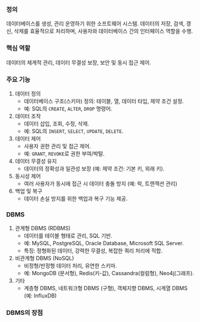 
### 정의

데이터베이스를 생성, 관리 운영하기 위한 소프트웨어 시스템. 데이터의 저장, 검색, 갱신, 삭제를 효율적으로 처리하며, 사용자와 데이터베이스 간의 인터페이스 역할을 수행.

### 핵심 역할

데이터의 체계적 관리, 데이터 무결성 보장, 보안 및 동시 접근 제어.

### 주요 기능

1. 데이터 정의
	- 데이터베이스 구조(스키마) 정의: 테이블, 열, 데이터 타입, 제약 조건 설정.
	- 예: SQL의 `CREATE`, `ALTER`, `DROP` 명령어.
2. 데이터 조작
	- 데이터 삽입, 조회, 수정, 삭제.
	- 예: SQL의 `INSERT`, `SELECT`, `UPDATE`, `DELETE`.
3. 데이터 제어
	- 사용자 권한 관리 및 접근 제어.
	- 예: `GRANT`, `REVOKE`로 권한 부여/박탈.
4. 데이터 무결성 유지
	- 데이터의 정확성과 일관성 보장 (예: 제약 조건: 기본 키, 외래 키).
5. 동시성 제어
	- 여러 사용자가 동시에 접근 시 데이터 충돌 방지 (예: 락, 트랜잭션 관리)
6. 백업 및 복구
	- 데이터 손실 방지를 위한 백업과 복구 기능 제공.

### DBMS

1. 관계형 DBMS (RDBMS)
	- 데이터를 테이블 형태로 관리, SQL 기반.
	- 예: MySQL, PostgreSQL, Oracle Database, Microsoft SQL Server.
	- 특징: 정형화된 데이터, 강력한 무결성, 복잡한 쿼리 처리에 적합.
2. 비관계형 DBMS (NoSQL)
	- 비정형/반정형 데이터 처리, 유연한 스키마.
	- 예: MongoDB (문서형), Redis(키-값), Cassandra(컬럼형), Neo4j(그래프).
3. 기타
	- 계층형 DBMS, 네트워크형 DBMS (구형), 객체지향 DBMS, 시계열 DBMS (예: InfluxDB)

### DBMS의 장점
